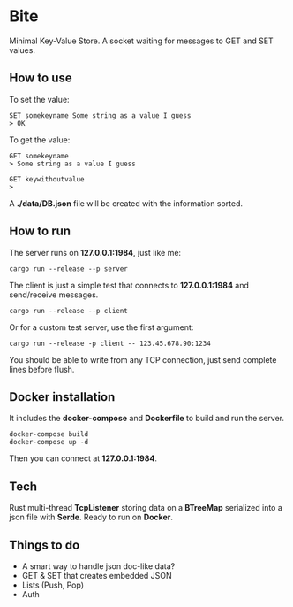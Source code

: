 # Bite

Minimal Key-Value Store. A socket waiting for messages to GET and SET values.

## How to use

To set the value:

    SET somekeyname Some string as a value I guess
    > OK

To get the value:

    GET somekeyname
    > Some string as a value I guess

    GET keywithoutvalue
    >

A **./data/DB.json** file will be created with the information sorted.

## How to run

The server runs on **127.0.0.1:1984**, just like me:

    cargo run --release --p server

The client is just a simple test that connects to **127.0.0.1:1984** and
send/receive messages.

    cargo run --release --p client

Or for a custom test server, use the first argument:

    cargo run --release -p client -- 123.45.678.90:1234

You should be able to write from any TCP connection, just send complete lines
before flush.

## Docker installation

It includes the **docker-compose** and **Dockerfile** to build and run the
server.

    docker-compose build
    docker-compose up -d

Then you can connect at **127.0.0.1:1984**.

## Tech

Rust multi-thread **TcpListener** storing data on a **BTreeMap** serialized into
a json file with **Serde**. Ready to run on **Docker**.

## Things to do

- A smart way to handle json doc-like data?
- GET & SET that creates embedded JSON
- Lists (Push, Pop)
- Auth
